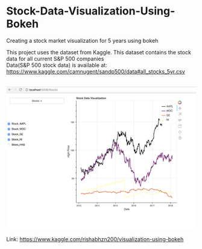 # Stock-Data-Visualization-Using-Bokeh
Creating a stock market visualization for 5 years using bokeh

This project uses the dataset from Kaggle. This dataset contains the stock data for all current S&P 500 companies<br/>
Data(S&P 500 stock data) is available at: https://www.kaggle.com/camnugent/sandp500/data#all_stocks_5yr.csv <br/><br/>

![Image Compare Stocks](https://github.com/rishabhzn200/Stock-Data-Visualization-Using-Bokeh/blob/master/StocksCompare.png)

Link: https://www.kaggle.com/rishabhzn200/visualization-using-bokeh

